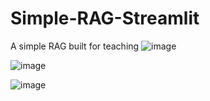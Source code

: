 # Simple-RAG-Streamlit
A simple RAG built for teaching
![image](https://github.com/user-attachments/assets/27131a06-b08c-4e5a-b963-65347b9b2cbd)

![image](https://github.com/user-attachments/assets/5529383d-ee51-4630-8c35-8402665be0fc)

![image](https://github.com/user-attachments/assets/055a4a98-e1a9-4ff3-8eef-62307e9f4821)
